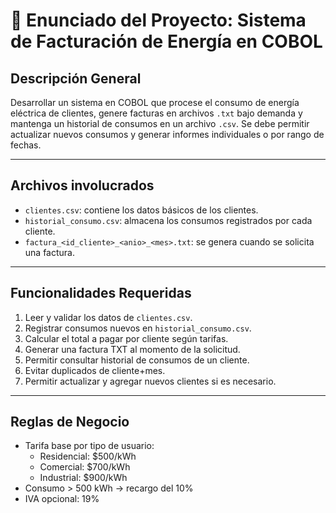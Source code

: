 # 📄 Enunciado del Proyecto: Sistema de Facturación de Energía en COBOL

## Descripción General

Desarrollar un sistema en COBOL que procese el consumo de energía eléctrica de clientes, genere facturas en archivos `.txt` bajo demanda y mantenga un historial de consumos en un archivo `.csv`. Se debe permitir actualizar nuevos consumos y generar informes individuales o por rango de fechas.

---

## Archivos involucrados

- `clientes.csv`: contiene los datos básicos de los clientes.
- `historial_consumo.csv`: almacena los consumos registrados por cada cliente.
- `factura_<id_cliente>_<anio>_<mes>.txt`: se genera cuando se solicita una factura.

---

## Funcionalidades Requeridas

1. Leer y validar los datos de `clientes.csv`.
2. Registrar consumos nuevos en `historial_consumo.csv`.
3. Calcular el total a pagar por cliente según tarifas.
4. Generar una factura TXT al momento de la solicitud.
5. Permitir consultar historial de consumos de un cliente.
6. Evitar duplicados de cliente+mes.
7. Permitir actualizar y agregar nuevos clientes si es necesario.

---

## Reglas de Negocio

- Tarifa base por tipo de usuario:
  - Residencial: $500/kWh
  - Comercial: $700/kWh
  - Industrial: $900/kWh
- Consumo > 500 kWh → recargo del 10%
- IVA opcional: 19%
